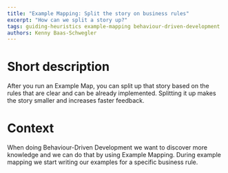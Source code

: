 ```yaml
---
title: "Example Mapping: Split the story on business rules"
excerpt: "How can we split a story up?"
tags: guiding-heuristics example-mapping behaviour-driven-development
authors: Kenny Baas-Schwegler
---
```


# Short description

After you run an Example Map, you can split up that story based on the rules that are clear and can be already implemented. Splitting it up makes the story smaller and increases faster feedback.

# Context

When doing Behaviour-Driven Development we want to discover more knowledge and we can do that by using Example Mapping. During example mapping we start writing our examples for a specific business rule. 